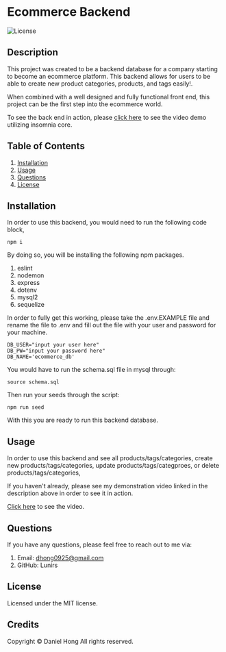 # Ecommerce Backend

![License](https://img.shields.io/badge/license-MIT-blue.svg)

## Description

This project was created to be a backend database for a company starting to become an ecommerce platform. This backend allows for users to be able to create new product categories, products, and tags easily!. 

When combined with a well designed and fully functional front end, this project can be the first step into the ecommerce world.

To see the back end in action, please [click here]() to see the video demo utilizing insomnia core.

## Table of Contents

1. [Installation](#installation)
2. [Usage](#usage)
3. [Questions](#questions)
4. [License](#license)

## Installation

In order to use this backend, you would need to run the following code block,

```
npm i
```

By doing so, you will be installing the following npm packages.

1. eslint
2. nodemon
3. express
4. dotenv
5. mysql2
6. sequelize

In order to fully get this working, please take the .env.EXAMPLE file and rename the file to .env and fill out the file with your user and password for your machine.

```
DB_USER="input your user here"
DB_PW="input your password here"
DB_NAME='ecommerce_db'

```

You would have to run the schema.sql file in mysql through:

```
source schema.sql
```

Then run your seeds through the script:

```
npm run seed
```

With this you are ready to run this backend database.

## Usage

In order to use this backend and see all products/tags/categories, create new products/tags/categories, update products/tags/categproes, or delete products/tags/categories,

If you haven't already, please see my demonstration video linked in the description above in order to see it in action.

[Click here]() to see the video.


## Questions

If you have any questions, please feel free to reach out to me via:

1. Email: dhong0925@gmail.com
2. GitHub: Lunirs

## License

Licensed under the MIT license.

## Credits

Copyright © Daniel Hong All rights reserved.
